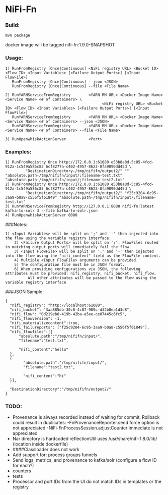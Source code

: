 <!--
  Licensed to the Apache Software Foundation (ASF) under one or more
  contributor license agreements.  See the NOTICE file distributed with
  this work for additional information regarding copyright ownership.
  The ASF licenses this file to You under the Apache License, Version 2.0
  (the "License"); you may not use this file except in compliance with
  the License.  You may obtain a copy of the License at
      http://www.apache.org/licenses/LICENSE-2.0
  Unless required by applicable law or agreed to in writing, software
  distributed under the License is distributed on an "AS IS" BASIS,
  WITHOUT WARRANTIES OR CONDITIONS OF ANY KIND, either express or implied.
  See the License for the specific language governing permissions and
  limitations under the License.
-->
# NiFi-Fn

### Build:
```mvn package```

docker image will be tagged nifi-fn:1.9.0-SNAPSHOT

### Usage:
```
1) RunFromRegistry [Once|Continuous] <NiFi registry URL> <Bucket ID> <Flow ID> <Input Variables> [<Failure Output Ports>] [<Input FlowFile>]
   RunFromRegistry [Once|Continuous] --json <JSON>
   RunFromRegistry [Once|Continuous] --file <File Name>

2) RunYARNServiceFromRegistry        <YARN RM URL> <Docker Image Name> <Service Name> <# of Containers> \
                                           <NiFi registry URL> <Bucket ID> <Flow ID> <Input Variables> [<Failure Output Ports>] [<Input FlowFile>]
   RunYARNServiceFromRegistry        <YARN RM URL> <Docker Image Name> <Service Name> <# of Containers> --json <JSON>
   RunYARNServiceFromRegistry        <YARN RM URL> <Docker Image Name> <Service Name> <# of Containers> --file <File Name>

3) RunOpenwhiskActionServer          <Port>
```

### Examples:
```
1) RunFromRegistry Once http://172.0.0.1:61080 e53b8a0d-5c85-4fcd-912a-1c549a586c83 6cf8277a-c402-4957-8623-0fa9890dd45d \
         "DestinationDirectory-/tmp/nififn/output2/" "" "absolute.path-/tmp/nififn/input/;filename-test.txt" "absolute.path-/tmp/nififn/input/;filename-test2.txt"
2) RunFromRegistry Once http://172.0.0.1:61080 e53b8a0d-5c85-4fcd-912a-1c549a586c83 6cf8277a-c402-4957-8623-0fa9890dd45d \
         "DestinationDirectory-/tmp/nififn/output2/" "f25c9204-6c95-3aa9-b0a8-c556f5f61849" "absolute.path-/tmp/nififn/input/;filename-test.txt"
3) RunYARNServiceFromRegistry http://127.0.0.1:8088 nifi-fn:latest kafka-to-solr 3 --file kafka-to-solr.json
4) RunOpenwhiskActionServer 8080
```

###Notes:
```
1) <Input Variables> will be split on ';' and '-' then injected into the flow using the variable registry interface.
    2) <Failure Output Ports> will be split on ';'. FlowFiles routed to matching output ports will immediately fail the flow.
    3) <Input FlowFile> will be split on ';' and '-' then injected into the flow using the "nifi_content" field as the FlowFile content.
    4) Multiple <Input FlowFile> arguments can be provided.
    5) The configuration file must be in JSON format.
    6) When providing configurations via JSON, the following attributes must be provided: nifi_registry, nifi_bucket, nifi_flow.
          All other attributes will be passed to the flow using the variable registry interface
```

###JSON Sample:
```
{
  "nifi_registry": "http://localhost:61080",
  "nifi_bucket": "3aa885db-30c8-4c87-989c-d32b8ea1d3d8",
  "nifi_flow": "0d219eb8-419b-42ba-a5ee-ce07445c6fc5",
  "nifi_flowversion": -1,
  "nifi_materializecontent":true,
  "nifi_failureports": ["f25c9204-6c95-3aa9-b0a8-c556f5f61849"],
  "nifi_flowfiles":[{
      "absolute.path":"/tmp/nififn/input/",
      "filename":"test.txt",

      "nifi_content":"hello"
  },
  {
        "absolute.path":"/tmp/nififn/input/",
        "filename":"test2.txt",

        "nifi_content":"hi"
  }],

  "DestinationDirectory":"/tmp/nififn/output2/"
}
```

### TODO:
* Provenance is always recorded instead of waiting for commit. Rollback could result in duplicates:
    -FnProvenanceReporter.send force option is not appreciated
    -NiFi-FnProcessSession.adjustCounter immediate is not appreciated
* Nar directory is hardcoded
    reflectionUtil uses /usr/share/nifi-1.8.0/lib/ (location inside dockerfile)
* ####Classloader does not work
* Add support for:
    process groups
    funnels
* Send logs, metrics, and provenance to kafka/solr (configure a flow ID for each?)
* counters
* tests
* Processor and port IDs from the UI do not match IDs in templates or the registry
